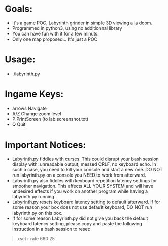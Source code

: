 Goals: 
======

* It's a game POC. Labyrinth grinder in simple 3D viewing a la doom.
* Programmed in python3, using no additionnal library
* You can have fun with it for a few minuts.
* Only one map proposed... It's just a POC

Usage:
======
    
* ./labyrinth.py

Ingame Keys:
============

* arrows	Navigate
* A/Z		Change zoom level
* P		PrintScreen (to lab.screenshot.txt)
* Q		Quit

Important Notices:
==================

* Labyrinth.py fiddles with curses. This could disrupt your bash session
display with: unreadable output, messed CRLF, no keyboard echo. In such a
case, you need to kill your console and start a new one. DO NOT run
labyrinth.py on a console you NEED to work from afterward.
* Labyrinth.py also fiddles with keyboard repetition latency settings for 
smoother navigation. This affects ALL YOUR SYSTEM and will have undesired 
effects if you work on another program while having a labyrinth.py running.
* Labyrinth.py resets keyboard latency setting to default afterward. If for 
some reason your box does not use default keyboard, DO NOT run labyrinth.py
on this box. 
* If for some reason Labyrinth.py did not give you back the default keyboard
latency setting, please copy and paste the following instruction in a bash
session to reset:

> xset r rate 660 25 

